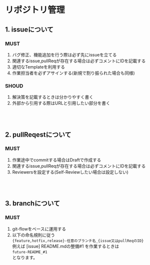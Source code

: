 # リポジトリ管理

## 1. issueについて
### MUST
1. バグ修正、機能追加を行う際は必ず先にissueを立てる 
2. 関連するissue,pullReqが存在する場合は必ずコメントにIDを記載する
3. 適切なTemplateを利用する
4. 作業担当者を必ずアサインする(新規で割り振られた場合も同様)
### SHOUD
1. 解決策を記載するときは分かりやすく書く
2. 外部から引用する際はURLと引用したい部分を書く
<br>
<br>

## 2. pullReqestについて
### MUST
1. 作業途中でcommitする場合はDraftで作成する
2. 関連するissue,pullReqが存在する場合は必ずコメントにIDを記載する
3. Reviewersを設定する(Self-Reviewしたい場合は設定しない)
<br>
<br>

## 3. branchについて
### MUST
1. git-flowをベースに運用する
2. 以下の命名規則に従う  
` {feature,hotfix,release}-任意のブランチ名_{issue又はpullReqのID} `    
例えば [issue] README.mdの整備#1 を作業するときは  
` future-README_#1 `  
となります。
<br>
<br>

